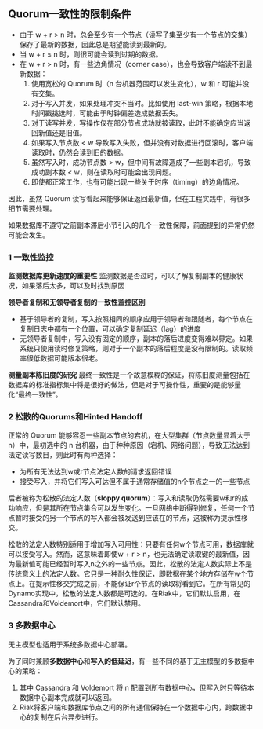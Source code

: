 ## Quorum一致性的限制条件

- 由于 w + r > n 时，总会至少有一个节点（读写子集至少有一个节点的交集）保存了最新的数据，因此总是期望能读到最新的。
- 当 w + r ≤ n 时，则很可能会读到过期的数据。
- 在 w + r > n 时，有一些边角情况（corner case），也会导致客户端读不到最新数据：
    1. 使用宽松的 Quorum 时（n 台机器范围可以发生变化），w 和 r 可能并没有交集。
    2. 对于写入并发，如果处理冲突不当时。比如使用 last-win 策略，根据本地时间戳挑选时，可能由于时钟偏差造成数据丢失。
    3. 对于读写并发，写操作仅在部分节点成功就被读取，此时不能确定应当返回新值还是旧值。
    4. 如果写入节点数 < w 导致写入失败，但并没有对数据进行回滚时，客户端读取时，仍然会读到旧的数据。
    5. 虽然写入时，成功节点数 > w，但中间有故障造成了一些副本宕机，导致成功副本数 < w，则在读取时可能会出现问题。
    6. 即使都正常工作，也有可能出现一些关于时序（timing）的边角情况。

因此，虽然 Quorum 读写看起来能够保证返回最新值，但在工程实践中，有很多细节需要处理。

如果数据库不遵守之前副本滞后小节引入的几个一致性保障，前面提到的异常仍然可能会发生。

### 1 一致性监控

**监测数据库更新速度的重要性**
监测数据是否过时，可以了解复制副本的健康状况，如果落后太多，可以及时找到原因

**领导者复制和无领导者复制的一致性监控区别**

- 基于领导者的复制，写入按照相同的顺序应用于领导者和跟随者，每个节点在复制日志中都有一个位置，可以确定复制延迟（lag）的进度
- 无领导者复制中，写入没有固定的顺序，副本的落后进度变得难以界定。如果系统只使用读时修复策略，则对于一个副本的落后程度是没有限制的。读取频率很低数据可能版本很老。

**测量副本陈旧度的研究**
最终一致性是一个故意模糊的保证，将陈旧度测量包括在数据库的标准指标集中将是很好的做法，但是对于可操作性，重要的是能够量化“最终一致性”。

### 2 松散的Quorums和Hinted Handoff

正常的 Quorum 能够容忍一些副本节点的宕机，在大型集群（节点数量显着大于n）中，最初选中的 n 台机器，由于种种原因（宕机、网络问题），导致无法达到法定读写数目，则此时有两种选择：

- 为所有无法达到w或r节点法定人数的请求返回错误
- 接受写入，并将它们写入可达但不属于通常存储值的n个节点之一的一些节点

后者被称为松散的法定人数（**sloppy quorum**）：写入和读取仍然需要w和r的成功响应，但是其所在节点集合可以发生变化。一旦网络中断得到修复，任何一个节点暂时接受的另一个节点的写入都会被发送到应该在的节点，这被称为提示性移交。

松散的法定人数特别适用于增加写入可用性：只要有任何w个节点可用，数据库就可以接受写入。然而，这意味着即使w + r > n，也无法确定读取键的最新值，因为最新值可能已经暂时写入n之外的一些节点。因此，松散的法定人数实际上不是传统意义上的法定人数。它只是一种耐久性保证，即数据在某个地方存储在w个节点上。在提示性移交完成之前，不能保证r个节点的读取将看到它。在所有常见的Dynamo实现中，松散的法定人数都是可选的。在Riak中，它们默认启用，在Cassandra和Voldemort中，它们默认禁用。

### 3 **多数据中心**

无主模型也适用于系统多数据中心部署。

为了同时兼顾**多数据中心**和**写入的低延迟**，有一些不同的基于无主模型的多数据中心的策略：

1. 其中 Cassandra 和 Voldemort 将 n 配置到所有数据中心，但写入时只等待本数据中心副本完成就可以返回。
2. Riak将客户端和数据库节点之间的所有通信保持在一个数据中心内，跨数据中心的复制在后台异步进行。
